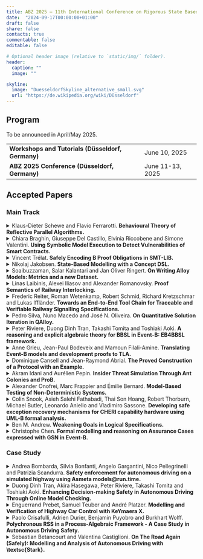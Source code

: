 ```yaml
---
title: ABZ 2025 – 11th International Conference on Rigorous State Based Methods
date:  "2024-09-17T00:00:00+01:00"
draft: false
share: false
contacts: true
commentable: false
editable: false

# Optional header image (relative to `static/img/` folder).
header:
  caption: ""
  image: ""

skyline: 
  image: "DuesseldorfSkyline_alternative_small.svg"
  url: "https://de.wikipedia.org/wiki/Düsseldorf"
---
```




## Program

To be announced in April/May 2025.

|                                                   |                  |
|---------------------------------------------------|------------------|
| **Workshops and Tutorials (Düsseldorf, Germany)** | June 10, 2025    |
| **ABZ 2025 Conference (Düsseldorf, Germany)**     | June 11-13, 2025 |


## Accepted Papers

### Main Track

<details>
  <summary>Klaus-Dieter Schewe and Flavio Ferrarotti. <b>Behavioural Theory of Reflective Parallel Algorithms.</b></summary>

    We develop a behavioural theory of reflective parallel
    algorithms (RAs), i.e. synchronous parallel algorithms that
    can modify their own behaviour. The theory comprises a set
    of postulates defining the class of RAs, an abstract
    machine model, and the proof that all RAs are captured by
    this machine model. RAs are sequential-time, parallel
    algorithms, where every state includes a representation of
    the algorithm in that state, thus enabling linguistic
    reflection. Bounded exploration is preserved using multiset
    comprehension terms as values. The model of reflective
    abstract state machines (rASMs) extends ASMs using extended
    states that include an updatable representation of the main
    ASM rule to be executed by the machine in that state.
</details>

<details>
  <summary>Chiara Braghin, Giuseppe Del Castillo, Elvinia Riccobene
and Simone Valentini. <b>Using Symbolic Model Execution to Detect Vulnerabilities of
Smart Contracts.</b></summary>

    Smart contracts are programs that automate agreements
    between parties without the need for intermediaries.
    Embedded in a blockchain, they ensure transparency,
    immutability, and trustworthiness. While efficient, their
    immutable nature and reliance on internet-connected nodes
    make them susceptible to attacks. Identifying
    vulnerabilities before deployment is critical to mitigate
    risks, prevent catastrophic events, and avoid significant
    financial losses.
    
    This paper presents an approach to detecting vulnerable
    aspects of smart contracts written in Solidity and running
    on the Ethereum blockchain. Starting from an Abstract State
    Machine (ASM) model of a smart contract, the absence of
    certain vulnerabilities is expressed as model invariants.
    Symbolic execution of the ASM model is then used to reveal
    faulty execution paths resulting in invariant violations.
    In this way, vulnerable execution scenarios of the smart
    contract can be generated.
    
    As a proof of concept, we show the approach on a running
    case study, the "Auction" smart contract. Furthermore, we
    discuss the results of applying the technique to a number
    of Solidity smart contracts.
</details>

<details>
  <summary>Vincent Trélat. <b>Safely Encoding B Proof Obligations in SMT-LIB.</b></summary>

    This paper presents a sound encoding of B proof obligations
    in SMT-LIB 2.7, leveraging the recent extensions of SMT-LIB
    to higher-order logic. Our encoding improves upon previous
    approaches by eliminating uninterpreted membership
    predicates and by avoiding the complexity of encoding
    functions as relations. Through SMT-LIB's support for
    higher-order constructs, we achieve a more natural
    representation of B's set theory, while ensuring soundness
    of the translation. Preliminary experimental results are
    promising and indicate that our encoding allows solvers to
    efficiently handle certain proof obligations that
    previously failed.
</details>

<details>
  <summary>Nikolaj Jakobsen. <b>State-Based Modelling with a Concept DSL.</b></summary>

    Concept-based design is a new emerging formalism that uses
    concepts to facilitate the construction of modular and
    reusable software.
    Concepts are independent and generic units of functionality
    that can be
    composed to form complex applications. This work presents
    Conceptual,
    a domain-specific language for defining and composing
    concepts. A compiler from this language to Alloy6 is
    implemented, establishing a way to formally model and
    validate concept specifications of software. The practical
    application of Conceptual is examined qualitatively by
    leveraging Alloy’s analysis tools to reason about existing
    concept specifications in the literature.
</details>

<details>
  <summary>Soaibuzzaman, Salar Kalantari and Jan Oliver Ringert. <b>On Writing Alloy Models: Metrics and a new Dataset.</b></summary>

    Alloy is a modeling language that combines relational
    first-order logic and temporal logic while providing
    powerful automated analyses via the Alloy Analyzer. Recent
    efforts in tool development and teaching of Alloy have
    contributed the Alloy4Fun dataset enabling many analyses of
    fine-grained model editing histories.
    
    We present a smaller, but complementary dataset of similar
    editing granularity. While the Alloy4Fun dataset captures
    users filling in predefined predicates, our dataset is more
    diverse and users develop all parts of Alloy models
    including signatures, fields, facts, and commands.
    
    We illustrate the differences between the datasets, define
    a Halstead metric to measure the difficulty of models, and
    evaluate model revision histories from both datasets on
    various metrics.
</details>

<details>
  <summary>Linas Laibinis, Alexei Iliasov and Alexander Romanovsky. <b>Proof Semantics of Railway Interlocking.</b></summary>

    SafeCap is a modern toolkit for modelling, simulation and
    formal verification of railway networks, focused on
    fully-automated scalable safety verification of solid state
    interlocking (SSI) programs – a technology at the heart of
    many railway signalling solutions worldwide. In this paper,
    we elaborate on the formal foundations of the employed
    method by presenting the formal proof semantics of the
    modelled systems and the properties we are interested in
    verifying. We discuss the composite nature of this
    semantics, namely, interrelationships between signalling
    programs, signalling plan data, and the safety principles
    we need to ensure. The main focus is to formally justify
    derivation of a number of proof obligations that a specific
    interlocking solution must satisfy. The semantic
    definitions, properties, and inference rules are formalised
    with the proof assistant Coq.
</details>

<details>
  <summary>Frederic Reiter, Roman Wetenkamp, Robert Schmid, Richard
Kretzschmar and Lukas Iffländer. <b>Towards an End-to-End Tool Chain for Traceable and
Verifiable Railway Signalling Specifications.</b></summary>

    Specifications for safety-critical railway signaling
    systems have
    traditionally been expressed in natural language. Due to a
    lack of trace-
    ability features, these requirements are difficult to
    reason about and thus
    very resistant to change. Validation and verification
    processes of cyber-
    physical components based on such specifications require
    extensive man-
    ual review and are prone to inefficiencies.
    This paper describes our work towards a comprehensive
    methodology for
    deriving formal specifications for railway signaling and
    generating veri-
    fied software for it. Our method focuses on accessibility
    for domain ex-
    perts and industrial applicability. To this effect, we
    integrate established
    techniques into a unified tool chain comprising (1) fault
    tree analysis,
    (2) the goal-oriented requirements engineering method KAOS,
    and (3)
    formal modelling with AdaCore SPARK. We aim to facilitate
    end-to-end
    traceability of requirements through all artifacts.
    Currently, we are ap-
    plying our methodology to a case study that involves the
    specification of
    a new ETCS-based moving block signalling system.
</details>

<details>
  <summary>Pedro Silva, Nuno Macedo and José N. Oliveira. <b>On Quantitative Solution Iteration in QAlloy.</b></summary>

    A key feature of model finding techniques allows users to
    enumerate and explore alternative solutions. However, it is
    challenging to guarantee that the generated instances are
    relevant to the user, representing effectively different
    scenarios.
    
    This challenge is exacerbated in quantitative modeling,
    where one must consider both the qualitative, structural
    part of a model, and the quantitative data on top of it.
    This results in a search space of possibly infinite
    candidate solutions, often infinitesimally similar to one
    another.
    
    Thus, research on instance enumeration in qualitative model
    finding is not directly applicable to the quantitative
    context, which requires more sophisticated methods to
    navigate the solution space effectively.
    
    The goal of this paper is to explore and showcase
    different, generic strategies for navigating quantitative
    solution spaces, aiming to generate instances that differ
    considerably from those previously seen, ensuring a larger
    coverage of the search space.
    
    Such generic strategies are implemented in QAlloy – a
    quantitative extension to Alloy – and are evaluated against
    several examples ranging, in particular, over the integer
    and fuzzy domains.
</details>

<details>
  <summary>Peter Riviere, Duong Dinh Tran, Takashi Tomita and Toshiaki Aoki. <b>A reasoning and explicit algebraic theory for BBSL in
Event-B: EB4BBSL framework.</b></summary>

    Automated Driving Systems (ADS) are major engineering and
    research topics, and ensuring the safety of such a critical
    system becomes crucial. Nevertheless, ADS are inherently
    complex, with many of their components, particularly
    sensors, relying on Artificial Intelligence. In addition to
    traditional environment data, ADS now processes object
    recognition outputs. To handle this new type of
    information, the Bounding Box Specification Language (BBSL)
    has been formalised to capture the relation between the
    abstraction of the image with the bounding box and the
    correct action to be performed. However, this language has
    a lightweight semantics, leading to multiple
    interpretations when no tools are available and its
    semantics remain implicit. In this paper, we propose a
    framework that fully formalises the language and allows the
    manipulation of the elements of the language as a
    first-class citizen in algebraic theory. We introduce three
    BBSL proof obligations and a mechanism to automatically
    generate and discharge the proof obligation. We also
    propose an extension of BBSL by explicitly formalising the
    semantics and behaviour of external interactions, such as
    importing information from outside sources.
    Furthermore, we also propose two instantiation mechanisms,
    deep-modelling and shallow-modelling, and we use an
    interpretation of BBSL in an Event-B machine. We
    demonstrate our approach in an example of BBSL
    specifications for the braking systems.
</details>

<details>
  <summary>Anne Grieu, Jean-Paul Bodeveix and Mamoun Filali-Amine. <b>Translating Event-B models and  development proofs  to TLA.</b></summary>

    The work presented here is done in the context of the
    French ANR
    ICSPA\footnote{\url{https://anr.fr/Projet-ANR-21-CE25-0015}}
    project which aims at studying formal methods based on set
    theory (B, Event-B, TLA+). The first goal of this project
    concerns the verification of the proofs built with this
    systems through their translation to the pivot language
    LambdaPi. The second goal is the exchange of models and
    proofs between the considered set-based environments
    (Rodin, TLAPS, Atelier B).
    
    In this paper, we present our preliminary work were we
    translate Event-B models, proof obligations and their
    proofs to the TLA+ environment. The translation of models
    has already been studied in \cite{[HL16]}.
    Here, we also generate the proof obligations linked to
    invariant preservation in TLA+. Lastly, we translate proof
    interactively built using the Rodin platform to the TLA+
    proof language.
</details>

<details>
  <summary>Dominique Cansell and Jean-Raymond Abrial. <b>The Proved Construction of a Protocol with an Example.</b></summary>

    This paper present a complete proved development of a
    protocol  inspired by the Lamport's Paxos protocol. Our
    protocol is not fault-tolerant. This work was carried out
    at the end of 2019.
</details>

<details>
  <summary>Akram Idani and Aurélien Pepin. <b>Insider Threat Simulation Through Ant Colonies and ProB.</b></summary>

    In cyber-security, insider threats are particularly
    challenging to prevent because they are carried out by
    individuals who already have legitimate access to the
    information system (IS). In fact, insiders exploit their
    privileges to perform unauthorized actions. In previous
    works we proposed to tackle this problem via a backward
    symbolic search  built on a formal B specification of the
    IS. Unfortunately this approach is not performant because
    many proof obligations and constraints must be solved
    interactively. In this paper, we provide a heuristic-based
    forward search based on the ant colony optimization
    algorithm (\textit{API}); that we implemented using ProB.
    We show how the API algorithm can be used to search for
    malicious scenarios and we present the results of our
    experiments in comparison with other approaches.
</details>

<details>
  <summary>Alexander Onofrei, Marc Frappier and Émilie Bernard. <b>Model-Based Testing of Non-Deterministic Systems.</b></summary>

    Testing non-deterministic systems is challenging due to un-
    predictable behaviours arising from timing, concurrency,
    and random in-
    puts. This paper explores the application of model-based
    testing (MBT)
    to tackle these challenges, leveraging formal methods and
    tools to en-
    sure systematic test coverage. We employ ProB, a model
    checker for the
    B method, to analyse a formal model of the system under
    test (SUT)
    and generate test scenarios from the formal B model. As a
    proof of con-
    cept, we apply MBT to the TLS 1.3 protocol, a widely used
    complex
    cryptographic standard, and test one of its implementation
    using the
    BouncyCastle OpenSSL Java API. While the TLS handshake is
    primar-
    ily deterministic, it includes non-deterministic components
    like cipher
    selection and random value generation, making it an
    excellent candidate
    for evaluating MBT’s effectiveness. We present the design
    and logic of
    our proof of concept, showcasing its flexibility to support
    various mod-
    els and SUTs. This study demonstrates that combining formal
    meth-
    ods, non-deterministic analysis, and state-based testing
    can effectively
    address the challenges of non-deterministic systems,
    enabling improved
    testing strategies and greater system reliability.
</details>

<details>
  <summary>Colin Snook, Asieh Salehi Fathabadi, Thai Son Hoang, Robert
Thorburn, Michael Butler, Leonardo Aniello and Vladimiro
Sassone. <b>Developing safe exception recovery mechanisms  for CHERI
capability hardware using UML-B formal analysis.</b></summary>

    While detection of suspicious or erroneous CPU behaviour
    can be achieved by generic mechanisms such as memory safe
    processors, recovering safely from the resulting exceptions
    is an application specific problem.
    The challenge is to ensure that a complex closed system
    including controller and its environment remain in a safe
    state while undertaking abnormal state changes in the
    controller as part of its exception recovery process.
    Handling exceptional error events is a complex task
    requiring insight and domain expertise to ensure that
    potential abnormal conditions are identified and a recovery
    process is designed to return the system to a safe state.
    Exception handling relies on a notion of
    \emph{transactions} in order to identify how the system can
    be systematically returned to a consistent state.
    Formal methods can address this complexity, by supporting
    the analysis of transactions and exception handling at the
    abstract design stages utilising mathematical modelling and
    proofs.
    Event-B is a state-based formal method for modelling and
    verifying the consistency of discrete systems, however it
    lacks explicit support for analysing the handling of
    exceptions.
    UML-B is a diagrammatic front-end for Event-B modelling
    which allows models to be constructed using class diagrams
    and state-machines.
    In this paper, we use UML-B state machines to support the
    modelling of normal behaviour, with a notion of consistency
    and augment this with a technique for modelling
    'transactions' which may either complete to reach a
    consistent state or encounter exceptional errors that have
    to return the system to a consistent state despite the
    non-completion of the transaction. We also discuss an
    implementation of the modelled exception handling in the
    `C' programming language as a first stage towards automatic
    code generation of exception handlers.
</details>

<details>
  <summary>Ben M. Andrew. <b>Weakening Goals in Logical Specifications.</b></summary>

    Logical specifications are widely used to represent
    software systems and their desired properties. Under system
    degradation or environmental changes, commonly seen in
    complex real-world robotic systems, these properties may no
    longer hold and so traditional verification methods will
    simply fail to construct a proof. However, weaker versions
    of these properties do still hold and can be useful for
    understanding the system’s behaviour in uncertain
    conditions, as well as aiding compositional verification.
    We present a counterexample-guided technique for
    iteratively weakening properties, apply it to propositional
    logic specifications, and discuss planned extensions to
    state-based representations.
</details>

<details>
  <summary>Christophe Chen. <b>Formal modelling and reasoning on Assurance Cases expressed
with GSN in Event-B.</b></summary>

    An Assurance Case (AC) is a structured argumentation for
    certification describing how industrial activities support
    system requirements. The principle of AC relies on a goal
    (requirement) decomposition strategy that recursively
    breaks down an abstract goal into more concrete sub-goals
    until evidences become directly relevant to substantiate
    the goal. The most widely used notation for AC is the Goal
    Structuring Notation (GSN), which provides a graphical
    representation of argument structures.
    
    Despite the advances in the definition of a methodology for
    developing AC using the GSN, establishing the soundness of
    ACs relies essentially on experts reviews. Indeed, the lack
    of rigorous semantics for the GSN hinders the application
    of formal methods to check the consistency of ACs.
    
    The objective of our work is to design a logical (i.e.,
    proof-based) framework supporting the definition of
    formalised ACs, in order to assist system designers and
    certification authorities in building goal structures and
    check their consistency with respect to the formalised
    semantics and domain knowledge model formalising system
    specific concepts. The proposed framework will be grounded
    on the Event-B method and associated algebraic theories.
    
    The proposed framework shall define formal semantics for
    each GSN component (goal, evidence, assumption, strategy,
    etc. ) and formalise the implicit rationale behind goal
    decomposition. By leveraging a clear proof mechanism for
    the AC expressed in GSN, the impact analysis on argument
    modification will be controlled. Moreover, references to
    knowledge models and system models will be made explicit in
    order to enhance traceability.
</details>

### Case Study

<details>
  <summary>Andrea Bombarda, Silvia Bonfanti, Angelo Gargantini, Nico
Pellegrinelli and Patrizia Scandurra. <b>Safety enforcement for autonomous driving on a simulated
highway using Asmeta models@run.time.</b></summary>

    Mission-critical systems, such as autonomous vehicles,
    operate in dynamic environments where unexpected events
    should be managed while guaranteeing safe behavior.
    Ensuring the safety of these complex systems is a major
    open challenge and requires robust mechanisms to enforce
    correct behavior during runtime. This paper illustrates a
    run-time safety enforcement framework for the output
    sanitization of an autonomous driving agent on a highway.
    The enforcement mechanism is based on a (formally validated
    and verified) Asmeta model representing the enforcement
    rules and used at run-time to eventually steer the driving
    agent to behave safely and avoid collisions. We demonstrate
    both efficacy and efficiency of the proposed enforcement
    approach by conducting an experimental evaluation. We
    connected our safety enforcer with the
    highway simulation environment and co-executed it with the
    pre-trained (unsafe) AI agents as provided by the ABZ 2025
    case study. We consider the single-lane case with the
    safety requirement and one scenario of the multi-lane case
    about preferring the right-most lane.
</details>

<details>
  <summary>Duong Dinh Tran, Akira Hasegawa, Peter Riviere, Takashi
Tomita and Toshiaki Aoki. <b>Enhancing Decision-making Safety in Autonomous Driving
Through Online Model Checking.</b></summary>

    While artificial intelligence (AI) offers promising
    approaches
    for developing intelligent autonomous driving (AD) agents,
    ensuring the
    safety of these AI-driven AD systems is a critical
    challenge. This paper
    proposes an approach to enhancing AD safety through the
    development
    of a safety shield based on online model checking. The
    safety shield acts
    as a real-time verification layer, monitoring and
    validating the actions
    proposed by the AI agent before execution. We demonstrate
    the practicality and efficiency of our approach through a
    highway driving case
    study with different AI agents trained. We construct a
    formal model
    of the driving environment, capturing the states and
    behaviors of the
    ego vehicle and surrounding traffic, and specify the safety
    requirements
    within this model. For each proposed action, we leverage
    Maude’s invariant model checker to determine if executing
    the action would violate the
    safety requirements. Our experimental results demonstrate
    the capability
    of online model checking to enhance the safety of AI-driven
    autonomous
    vehicles.
</details>

<details>
  <summary>Enguerrand Prebet, Samuel Teuber and André Platzer. <b>Modelling and Verification of Highway Car Control with
KeYmaera X.</b></summary>

    This article presents a formal model and formal safety
    proofs for the ABZ’25 case study in differential dynamic
    logic (dL). The case study considers an autonomous car
    driving on a highway avoiding collisions with neighbouring
    cars. Using KeYmaera X’s dL implementation, we prove
    absence of collision on an infinite time horizon which
    ensures
    that safety is preserved independently of trip length. The
    safety guarantees hold for time-varying reaction time and
    brake force. Our dL model considers the single lane
    scenario with cars ahead or behind. We demonstrate that dL
    with its tools is a rigorous foundation for runtime
    monitoring, shielding, and neural network verification.
    Doing so sheds light on inconsistencies between the
    provided specification and simulation environment
    highway-env of the ABZ’25 study. We attempt to fix these
    inconsistencies and uncover numerous counterexamples which
    also indicate issues in the provided reinforcement learning
    environment.
</details>

<details>
  <summary>Paolo Crisafulli, Adrien Durier, Benjamin Puyobro and
Burkhart Wolff. <b>Polychronous RSS in a Process-Algebraic Framework - A Case
Study in Autonomous Driving Safety.</b></summary>

    The ABZ 2025 conference case study focuses on developing a
    safety controller for autonomous
    highway driving. Within this context, we present a model of
    interacting agents that synchronize
    with a global state at specific points in time.
    These agents follow the differential equations of standard
    kinematics, operating within a
    physical environment. They can make non-deterministic
    decisions regarding acceleration and follow
    strategies to avoid collisions.
    
    We instantiate our model according to the
    Responsibility-Sensitive Safety (RSS) setting.
    By defining agent properties such as extensions,
    cycle times, and acceleration limits, we concentrate on the
    single-lane model specified in the case
    study requirements document.
    
    A key feature of our instantiation is the consideration
    of agents operating with independent clocks. We
    demonstrate that the safety invariants defined by RSS
    still hold even when agents have independent and mutually
    unknown clocks. This enhances the model’s realism and
    makes it well-suited for refinement into implementations
    using synchronous languages such as Lustre and SCADE,
    enabling the development of safe and certifiable systems
    for the automotive industry.
</details>

<details>
  <summary>Sebastian Betancourt and Valentina Castiglioni. <b>On The Road Again (Safely): Modelling and Analysis of
Autonomous Driving with \textsc{Stark}.</b></summary>

    The Stark tool has been introduced for the the
    specification, analysis and verification of cyber-physical
    systems operating under uncertainty.
    In this paper, we apply it to the modelling and safety
    analysis of several instances of a highway environment with
    autonomous vehicles: one vehicle will be controlled by a
    Stark agent, while the others are modelled as part of a
    Stark environment.
    Given the unpredictable behaviour of the environment, we
    analyse some safety guarantees on the behaviour of the
    agent in terms of its robustness against perturbations.
    To this end, we make use of the temporal logic RobTL and
    statistical model checking.
    We then discuss the use of Stark for the validation of the
    behaviour of reinforcement learning agents in the highway
    environment with the temporal logic DisTL.
</details>

